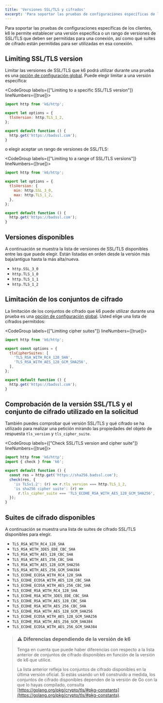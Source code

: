 ```yaml
---
title: 'Versiones SSL/TLS y cifrados'
excerpt: 'Para soportar las pruebas de configuraciones específicas de los clientes, k6 le permite establecer una versión específica o un rango de versiones de SSL/TLS que deben ser permitidas para una conexión, así como qué suites de cifrado están permitidas para ser utilizadas en esa conexión.'
---
```


Para soportar las pruebas de configuraciones específicas de los clientes, k6 le permite establecer una versión específica o un rango de versiones de SSL/TLS que deben ser permitidas para una conexión, así como qué suites de cifrado están permitidas para ser utilizadas en esa conexión.

## Limiting SSL/TLS version

Limitar las versiones de SSL/TLS que k6 podrá utilizar durante una prueba es una [opción de configuración global](/es/usando-k6/opciones/). Puede elegir limitar a una versión específica:

<CodeGroup labels={["Limiting to a specific SSL/TLS version"]} lineNumbers={[true]}>

```javascript
import http from 'k6/http';

export let options = {
  tlsVersion: http.TLS_1_2,
};

export default function () {
  http.get('https://badssl.com');
}
```

</CodeGroup>
      
o elegir aceptar un rango de versiones de SSL/TLS:

<CodeGroup labels={["Limiting to a range of SSL/TLS versions"]} lineNumbers={[true]}>

```javascript
import http from 'k6/http';

export let options = {
  tlsVersion: {
    min: http.SSL_3_0,
    max: http.TLS_1_2,
  },
};

export default function () {
  http.get('https://badssl.com');
}
```

</CodeGroup>

## Versiones disponibles

A continuación se muestra la lista de versiones de SSL/TLS disponibles entre las que puede elegir. Están listadas en orden desde la versión más baja/antigua hasta la más alta/nueva.

- `http.SSL_3_0`
- `http.TLS_1_0`
- `http.TLS_1_1`
- `http.TLS_1_2`

## Limitación de los conjuntos de cifrado

La limitación de los conjuntos de cifrado que k6 puede utilizar durante una prueba es una [opción de configuración global](/es/usando-k6/opciones/). Usted elige una lista de cifrados permitidos:

<CodeGroup labels={["Limiting cipher suites"]} lineNumbers={[true]}>

```javascript
import http from 'k6/http';

export const options = {
  tlsCipherSuites: [
    'TLS_RSA_WITH_RC4_128_SHA',
    'TLS_RSA_WITH_AES_128_GCM_SHA256',
  ],
};

export default function () {
  http.get('https://badssl.com');
}
```

</CodeGroup>

## Comprobación de la versión SSL/TLS y el conjunto de cifrado utilizado en la solicitud

También puedes comprobar qué versión SSL/TLS y qué cifrado se ha utilizado para realizar una petición mirando las propiedades del objeto de respuesta `tls_version` y `tls_cipher_suite`.

<CodeGroup labels={["Check SSL/TLS version and cipher suite"]} lineNumbers={[true]}>

```javascript
import http from 'k6/http';
import { check } from 'k6';

export default function () {
  const res = http.get('https://sha256.badssl.com');
  check(res, {
    'is TLSv1.2': (r) => r.tls_version === http.TLS_1_2,
    'is sha256 cipher suite': (r) =>
      r.tls_cipher_suite === 'TLS_ECDHE_RSA_WITH_AES_128_GCM_SHA256',
  });
}
```

</CodeGroup>

## Suites de cifrado disponibles

A continuación se muestra una lista de suites de cifrado SSL/TLS disponibles para elegir.

- `TLS_RSA_WITH_RC4_128_SHA`
- `TLS_RSA_WITH_3DES_EDE_CBC_SHA`
- `TLS_RSA_WITH_AES_128_CBC_SHA`
- `TLS_RSA_WITH_AES_256_CBC_SHA`
- `TLS_RSA_WITH_AES_128_GCM_SHA256`
- `TLS_RSA_WITH_AES_256_GCM_SHA384`
- `TLS_ECDHE_ECDSA_WITH_RC4_128_SHA`
- `TLS_ECDHE_ECDSA_WITH_AES_128_CBC_SHA`
- `TLS_ECDHE_ECDSA_WITH_AES_256_CBC_SHA`
- `TLS_ECDHE_RSA_WITH_RC4_128_SHA`
- `TLS_ECDHE_RSA_WITH_3DES_EDE_CBC_SHA`
- `TLS_ECDHE_RSA_WITH_AES_128_CBC_SHA`
- `TLS_ECDHE_RSA_WITH_AES_256_CBC_SHA`
- `TLS_ECDHE_RSA_WITH_AES_128_GCM_SHA256`
- `TLS_ECDHE_ECDSA_WITH_AES_128_GCM_SHA256`
- `TLS_ECDHE_RSA_WITH_AES_256_GCM_SHA384`
- `TLS_ECDHE_ECDSA_WITH_AES_256_GCM_SHA384`

> ### ⚠️ Diferencias dependiendo de la versión de k6
>
> Tenga en cuenta que puede haber diferencias con respecto a la lista anterior de conjuntos de cifrado disponibles en función de la versión de k6 que utilice.
>
> La lista anterior refleja los conjuntos de cifrado disponibles en la última versión oficial. Si estás usando un k6 construido a medida, los conjuntos de cifrado disponibles dependen de la versión de Go con la que lo hayas compilado, consulta [https://golang.org/pkg/crypto/tls/#pkg-constants](https://golang.org/pkg/crypto/tls/#pkg-constants).
